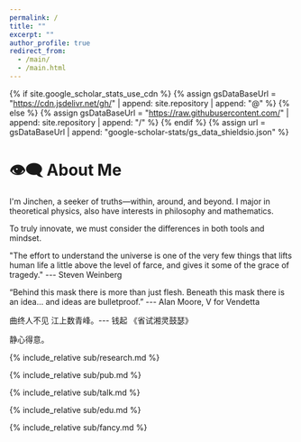 ```yaml
---
permalink: /
title: ""
excerpt: ""
author_profile: true
redirect_from: 
  - /main/
  - /main.html
---
```


{% if site.google_scholar_stats_use_cdn %}
{% assign gsDataBaseUrl = "https://cdn.jsdelivr.net/gh/" | append: site.repository | append: "@" %}
{% else %}
{% assign gsDataBaseUrl = "https://raw.githubusercontent.com/" | append: site.repository | append: "/" %}
{% endif %}
{% assign url = gsDataBaseUrl | append: "google-scholar-stats/gs_data_shieldsio.json" %}

<span class='anchor' id='about-me'></span>

# 👁️‍🗨️ About Me

I'm Jinchen, a seeker of truths—within, around, and beyond. I major in theoretical physics, also have interests in philosophy and mathematics.

To truly innovate, we must consider the differences in both tools and mindset.

"The effort to understand the universe is one of the very few things that lifts human life a little above the level of farce, and gives it some of the grace of tragedy." --- Steven Weinberg

“Behind this mask there is more than just flesh. Beneath this mask there is an idea... and ideas are bulletproof.” --- Alan Moore, V for Vendetta

曲终人不见 江上数青峰。--- 钱起 《省试湘灵鼓瑟》

静心得意。


{% include_relative sub/research.md %}

{% include_relative sub/pub.md %}

{% include_relative sub/talk.md %}

{% include_relative sub/edu.md %}

{% include_relative sub/fancy.md %}
